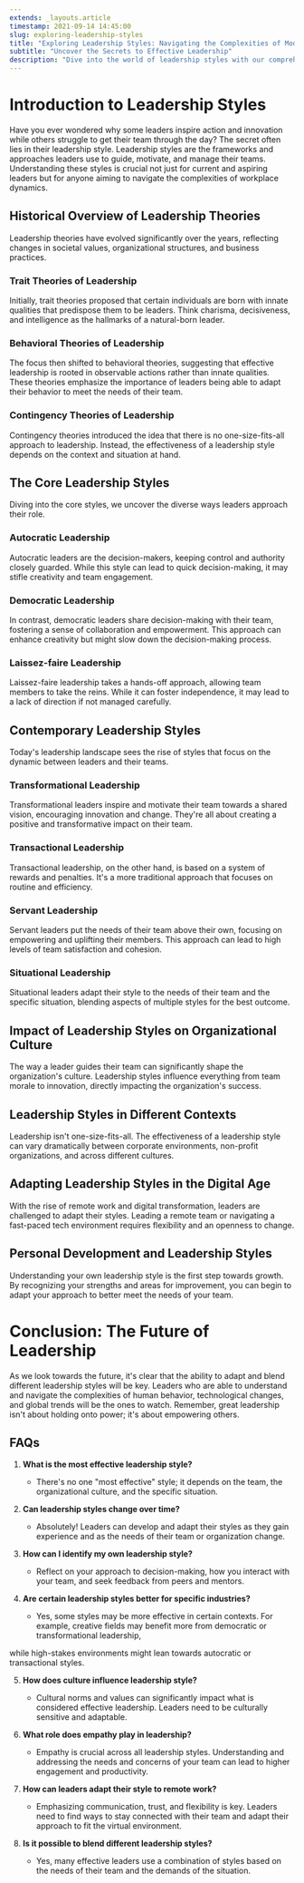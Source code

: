 ```yaml
---
extends: _layouts.article
timestamp: 2021-09-14 14:45:00
slug: exploring-leadership-styles
title: "Exploring Leadership Styles: Navigating the Complexities of Modern Leadership"
subtitle: "Uncover the Secrets to Effective Leadership"
description: "Dive into the world of leadership styles with our comprehensive guide. From autocratic to democratic, transformational to situational, discover how the right leadership approach can transform your team and drive success. Perfect for aspiring leaders and seasoned professionals alike."
---
```



# Introduction to Leadership Styles

Have you ever wondered why some leaders inspire action and innovation while others struggle to get their team through the day? The secret often lies in their leadership style. Leadership styles are the frameworks and approaches leaders use to guide, motivate, and manage their teams. Understanding these styles is crucial not just for current and aspiring leaders but for anyone aiming to navigate the complexities of workplace dynamics.

## Historical Overview of Leadership Theories

Leadership theories have evolved significantly over the years, reflecting changes in societal values, organizational structures, and business practices.

### Trait Theories of Leadership

Initially, trait theories proposed that certain individuals are born with innate qualities that predispose them to be leaders. Think charisma, decisiveness, and intelligence as the hallmarks of a natural-born leader.

### Behavioral Theories of Leadership

The focus then shifted to behavioral theories, suggesting that effective leadership is rooted in observable actions rather than innate qualities. These theories emphasize the importance of leaders being able to adapt their behavior to meet the needs of their team.

### Contingency Theories of Leadership

Contingency theories introduced the idea that there is no one-size-fits-all approach to leadership. Instead, the effectiveness of a leadership style depends on the context and situation at hand.

## The Core Leadership Styles

Diving into the core styles, we uncover the diverse ways leaders approach their role.

### Autocratic Leadership

Autocratic leaders are the decision-makers, keeping control and authority closely guarded. While this style can lead to quick decision-making, it may stifle creativity and team engagement.

### Democratic Leadership

In contrast, democratic leaders share decision-making with their team, fostering a sense of collaboration and empowerment. This approach can enhance creativity but might slow down the decision-making process.

### Laissez-faire Leadership

Laissez-faire leadership takes a hands-off approach, allowing team members to take the reins. While it can foster independence, it may lead to a lack of direction if not managed carefully.

## Contemporary Leadership Styles

Today's leadership landscape sees the rise of styles that focus on the dynamic between leaders and their teams.

### Transformational Leadership

Transformational leaders inspire and motivate their team towards a shared vision, encouraging innovation and change. They're all about creating a positive and transformative impact on their team.

### Transactional Leadership

Transactional leadership, on the other hand, is based on a system of rewards and penalties. It's a more traditional approach that focuses on routine and efficiency.

### Servant Leadership

Servant leaders put the needs of their team above their own, focusing on empowering and uplifting their members. This approach can lead to high levels of team satisfaction and cohesion.

### Situational Leadership

Situational leaders adapt their style to the needs of their team and the specific situation, blending aspects of multiple styles for the best outcome.

## Impact of Leadership Styles on Organizational Culture

The way a leader guides their team can significantly shape the organization's culture. Leadership styles influence everything from team morale to innovation, directly impacting the organization's success.

## Leadership Styles in Different Contexts

Leadership isn't one-size-fits-all. The effectiveness of a leadership style can vary dramatically between corporate environments, non-profit organizations, and across different cultures.

## Adapting Leadership Styles in the Digital Age

With the rise of remote work and digital transformation, leaders are challenged to adapt their styles. Leading a remote team or navigating a fast-paced tech environment requires flexibility and an openness to change.

## Personal Development and Leadership Styles

Understanding your own leadership style is the first step towards growth. By recognizing your strengths and areas for improvement, you can begin to adapt your approach to better meet the needs of your team.

# Conclusion: The Future of Leadership

As we look towards the future, it's clear that the ability to adapt and blend different leadership styles will be key. Leaders who are able to understand and navigate the complexities of human behavior, technological changes, and global trends will be the ones to watch. Remember, great leadership isn't about holding onto power; it's about empowering others.

## FAQs

1. **What is the most effective leadership style?**
   - There's no one "most effective" style; it depends on the team, the organizational culture, and the specific situation.

2. **Can leadership styles change over time?**
   - Absolutely! Leaders can develop and adapt their styles as they gain experience and as the needs of their team or organization change.

3. **How can I identify my own leadership style?**
   - Reflect on your approach to decision-making, how you interact with your team, and seek feedback from peers and mentors.

4. **Are certain leadership styles better for specific industries?**
   - Yes, some styles may be more effective in certain contexts. For example, creative fields may benefit more from democratic or transformational leadership,

 while high-stakes environments might lean towards autocratic or transactional styles.

5. **How does culture influence leadership style?**
   - Cultural norms and values can significantly impact what is considered effective leadership. Leaders need to be culturally sensitive and adaptable.

6. **What role does empathy play in leadership?**
   - Empathy is crucial across all leadership styles. Understanding and addressing the needs and concerns of your team can lead to higher engagement and productivity.

7. **How can leaders adapt their style to remote work?**
   - Emphasizing communication, trust, and flexibility is key. Leaders need to find ways to stay connected with their team and adapt their approach to fit the virtual environment.

8. **Is it possible to blend different leadership styles?**
   - Yes, many effective leaders use a combination of styles based on the needs of their team and the demands of the situation.
